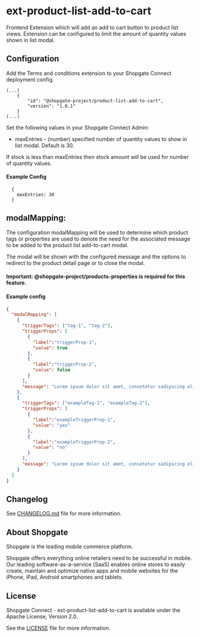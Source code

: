 # ext-product-list-add-to-cart

Frontend Extension which will add an add to cart button to product list views. Extension can be configured to limit the amount of quantity values shown in list modal.

## Configuration
Add the Terms and conditions extension to your Shopgate Connect deployment config.

```
(...)
    {
        "id": "@shopgate-project/product-list-add-to-cart",
        "version": "1.0.1"
    }
(...)
```

Set the following values in your Shopgate Connect Admin:
* maxEntries - (number) specified number of quantity values to show in list modal. Default is 30.

If stock is less than maxEntries then stock amount will be used for number of quantity values.

#### Example Config
```
  {
    maxEntries: 30
  }
```


## modalMapping:
The configuration modalMapping will be used to determine which product tags or properties are used to denote the need for the associated message to be added to the product list add-to-cart modal.

The modal will be shown with the configured message and the options to redirect to the product detail page or to close the modal.

#### Important: @shopgate-project/products-properties is required for this feature.

#### Example config

```json
{
  "modalMapping": [
    {
      "triggerTags": ["tag-1", "tag-2"],
      "triggerProps": [
        {
          "label":"triggerProp-1",
          "value": true
        },
        {
          "label":"triggerProp-2",
          "value": false
        }
      ],
      "message": "Lorem ipsum dolor sit amet, consetetur sadipscing elitr, sed diam"
    },
    {
      "triggerTags": ["exampleTag-1", "exampleTag-2"],
      "triggerProps": [
        {
          "label":"exampleTriggerProp-1",
          "value": "yes"
        },
        {
          "label":"exampleTriggerProp-2",
          "value": "no"
        }
      ],
      "message": "Lorem ipsum dolor sit amet, consetetur sadipscing elitr, sed diam"
    }
  ]
}
```

## Changelog

See [CHANGELOG.md](CHANGELOG.md) file for more information.

## About Shopgate

Shopgate is the leading mobile commerce platform.

Shopgate offers everything online retailers need to be successful in mobile. Our leading
software-as-a-service (SaaS) enables online stores to easily create, maintain and optimize native
apps and mobile websites for the iPhone, iPad, Android smartphones and tablets.

## License

Shopgate Connect - ext-product-list-add-to-cart is available under the Apache License, Version 2.0.

See the [LICENSE](./LICENSE) file for more information.

